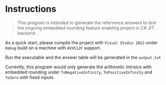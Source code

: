 # Instructions

>This program is intended to generate the referrence answers to test the ongoing embedded rounding feature enabling project in C# JIT backend.

As a quick start, please compile the project with `Visual Studio 2022` under `Debug` build on a machine with `AVX512F` support. 

Run the executable and the answer table will be generated in the `output.txt`

Currently, this program would only generate the arithmetic intrisics with embedded rounding under `ToNegativeInfinity`, `ToPositiveInfinity` and `ToZero` with fixed inputs.

